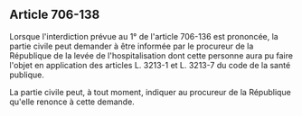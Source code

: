 Article 706-138
----
Lorsque l'interdiction prévue au 1° de l'article 706-136 est prononcée, la
partie civile peut demander à être informée par le procureur de la République de
la levée de l'hospitalisation dont cette personne aura pu faire l'objet en
application des articles L. 3213-1 et L. 3213-7 du code de la santé publique.

La partie civile peut, à tout moment, indiquer au procureur de la République
qu'elle renonce à cette demande.
